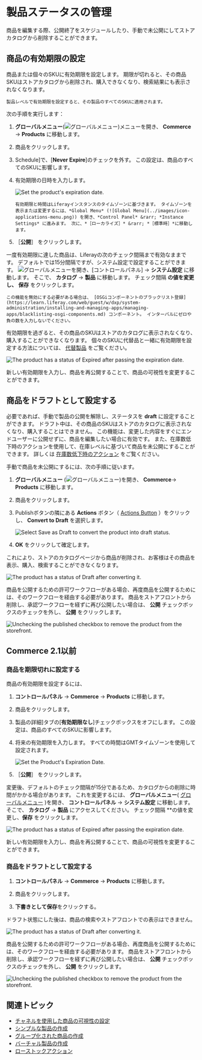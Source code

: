 # 製品ステータスの管理

商品を編集する際、公開終了をスケジュールしたり、手動で未公開にしてストアカタログから削除することができます。

## 商品の有効期限の設定

商品または個々のSKUに有効期限を設定します。 期限が切れると、その商品SKUはストアカタログから削除され、購入できなくなり、検索結果にも表示されなくなります。

```{note}
製品レベルで有効期限を設定すると、その製品のすべてのSKUに適用されます。
```

次の手順を実行します：

1. **グローバルメニュー**(![グローバルメニュー](../images/icon-applications-menu.png))メニューを開き、 **Commerce** &rarr; **Products** に移動します。

1. 商品をクリックします。

1. Schedule]で、[**Never Expire**]のチェックを外す。 この設定は、商品のすべてのSKUに影響します。

1. 有効期限の日時を入力します。

   ![Set the product's expiration date.](./managing-product-status/images/01.png)

   ```{tip}
   有効期限と時間はLiferayインスタンスのタイムゾーンに基づきます。 タイムゾーンを表示または変更するには、*Global Menu* (![Global Menu](../images/icon-applications-menu.png)) を開き、*Control Panel* &rarr; *Instance Settings* に進みます。 次に、*［ローカライズ］* &rarr; *［標準時］*に移動します。
   ```
1. ［**公開**］ をクリックします。

一度有効期限に達した商品は、Liferayの次のチェック間隔まで有効なままです。 デフォルトでは15分間隔ですが、システム設定で設定することができます。 ![グローバルメニュー](../images/icon-applications-menu.png)を開き、[コントロールパネル] &rarr; **システム設定** に移動します。 そこで、 **カタログ** &rarr; **製品** に移動します。 チェック間隔 **の値を変更し、** **保存** をクリックします。

```{warning}
この機能を無効にする必要がある場合は、 [OSGiコンポーネントのブラックリスト登録](https://learn.liferay.com/web/guest/w/dxp/system-administration/installing-and-managing-apps/managing-apps/blacklisting-osgi-components.md) コンポーネント。 インターバルにゼロや負の数を入力しないでください。
```

有効期限を過ぎると、その商品のSKUはストアのカタログに表示されなくなり、購入することができなくなります。 個々のSKUに代替品と一緒に有効期限を設定する方法については、 [代替製品](../pricing/promoting-products/replacement-products.md) をご覧ください。

![The product has a status of Expired after passing the expiration date.](./managing-product-status/images/02.png)

新しい有効期限を入力し、商品を再公開することで、商品の可視性を変更することができます。

## 商品をドラフトとして設定する

必要であれば、手動で製品の公開を解除し、ステータスを **draft** に設定することができます。 ドラフト中は、その商品のSKUはストアのカタログに表示されなくなり、購入することはできません。 この機能は、変更した内容をすぐにエンドユーザーに公開せずに、商品を編集したい場合に有効です。 また、在庫数低下時のアクションを使用して、在庫レベルに基づいて商品を未公開にすることができます。 詳しくは [在庫数低下時のアクション](./low-stock-action.md) をご覧ください。

手動で商品を未公開にするには、次の手順に従います。

1. **グローバルメニュー** (![グローバルメニュー](../images/icon-applications-menu.png))を開き、 **Commerce**&rarr; **Products** に移動します。

1. 商品をクリックします。

1. Publishボタンの隣にある **Actions** ボタン（ [Actions Button](../images/icon-actions.png) ）をクリックし、 **Convert to Draft** を選択します。

   ![Select Save as Draft to convert the product into draft status.](./managing-product-status/images/03.png)

1. **OK** をクリックして確定します。

これにより、ストアのカタログページから商品が削除され、お客様はその商品を表示、購入、検索することができなくなります。

![The product has a status of Draft after converting it.](./managing-product-status/images/04.png)

商品を公開するための許可ワークフローがある場合、再度商品を公開するためには、そのワークフローを経由する必要があります。 商品をストアフロントから削除し、承認ワークフローを経ずに再び公開したい場合は、 **公開** チェックボックスのチェックを外し、 **公開** をクリックします。

![Unchecking the published checkbox to remove the product from the storefront.](./managing-product-status/images/05.png)

## Commerce 2.1以前

### 商品を期限切れに設定する

商品の有効期限を設定するには、

1. **コントロールパネル** &rarr; **Commerce** &rarr; **Products** に移動します。

1. 商品をクリックします。

1. 製品の詳細]タブの[**有効期限なし**]チェックボックスをオフにします。 この設定は、商品のすべてのSKUに影響します。

1. 将来の有効期限を入力します。 すべての時間はGMTタイムゾーンを使用して設定されます。

   ![Set the Product's Expiration Date.](./managing-product-status/images/01.png)

1. ［**公開**］ をクリックします。

変更後、デフォルトのチェック間隔が15分であるため、カタログからの削除に時間がかかる場合があります。 これを変更するには、 **グローバルメニュー**( [グローバルメニュー](../images/icon-applications-menu.png) )を開き、 **コントロールパネル** &rarr; **システム設定** に移動します。 そこで、 **カタログ** &rarr; **製品** にアクセスしてください。 チェック間隔 **の値を変更し、**保存** をクリックします。

![The product has a status of Expired after passing the expiration date.](./managing-product-status/images/06.png)

新しい有効期限を入力し、商品を再公開することで、商品の可視性を変更することができます。

### 商品をドラフトとして設定する

1. **コントロールパネル** &rarr; **Commerce** &rarr; **Products** に移動します。

1. 商品をクリックします。

1. **下書きとして保存**をクリックする。

ドラフト状態にした後は、商品の検索やストアフロントでの表示はできません。

![The product has a status of Draft after converting it.](./managing-product-status/images/04.png)

商品を公開するための許可ワークフローがある場合、再度商品を公開するためには、そのワークフローを経由する必要があります。 商品をストアフロントから削除し、承認ワークフローを経ずに再び公開したい場合は、 **公開** チェックボックスのチェックを外し、 **公開** をクリックします。

![Unchecking the published checkbox to remove the product from the storefront.](./managing-product-status/images/05.png)

## 関連トピック

* [チャネルを使用した商品の可視性の設定](../store-management/channels/configuring-product-visibility-using-channels.md)
* [シンプルな製品の作成](../product-management/creating-and-managing-products/product-types/creating-a-simple-product.md)
* [グループ化された商品の作成](../product-management/creating-and-managing-products/product-types/creating-a-grouped-product.md)
* [バーチャル製品の作成](../product-management/creating-and-managing-products/product-types/creating-a-virtual-product.md)
* [ローストックアクション](./low-stock-action.md)
